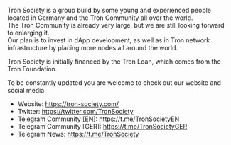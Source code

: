 Tron Society is a group build by some young and experienced people located in Germany and the Tron Community all over the world.  
The Tron Community is already very large, but we are still looking forward to enlarging it.   
Our plan is to invest in dApp development, as well as in Tron network infrastructure by placing more nodes all around the world.  

Tron Society is initially financed by the Tron Loan, which comes from the Tron Foundation.  

To be constantly updated you are welcome to check out our website and social media   
  + Website: https://tron-society.com/  
  + Twitter: https://twitter.com/TronSociety  
  + Telegram Community [EN]: https://t.me/TronSocietyEN  
  + Telegram Community [GER]: https://t.me/TronSocietyGER  
  + Telegram News: https://t.me/TronSociety
